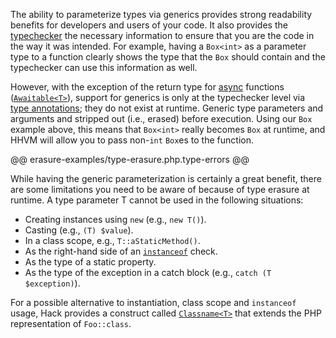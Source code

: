 The ability to parameterize types via generics provides strong readability benefits for developers and users of your code. It also provides the [typechecker](/hack/typechecker/introduction) the necessary information to ensure that you are the code in the way it was intended. For example, having a `Box<int>` as a parameter type to a function clearly shows the type that the `Box` should contain and the typechecker can use this information as well.

However, with the exception of the return type for [async](/hack/async/introduction) functions ([`Awaitable<T>`](/hack/async/awaitables#awaitable)), support for generics is only at the typechecker level via [type annotations](/hack/types/annotations); they do not exist at runtime. Generic type parameters and arguments and stripped out (i.e., erased) before execution. Using our `Box` example above, this means that `Box<int>` really becomes `Box` at runtime, and HHVM will allow you to pass non-`int` `Box`es to the function.

@@ erasure-examples/type-erasure.php.type-errors @@

 While having the generic parameterization is certainly a great benefit, there are some limitations you need to be aware of because of type erasure at runtime. A type parameter T cannot be used in the following situations:

 * Creating instances using `new` (e.g., `new T()`).
 * Casting (e.g., `(T) $value`).
 * In a class scope, e.g., `T::aStaticMethod()`.
 * As the right-hand side of an [`instanceof`](http://php.net/manual/en/language.operators.type.php) check.
 * As the type of a static property.
 * As the type of the exception in a catch block (e.g., `catch (T $exception)`).

For a possible alternative to instantiation, class scope and `instanceof` usage, Hack provides a construct called [`Classname<T>`](/hack/types/type-system#type-aliases__classname) that extends the PHP representation of `Foo::class`.
